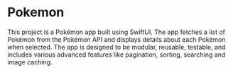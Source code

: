 # Pokemon
This project is a Pokémon app built using SwiftUI. The app fetches a list of Pokémon from the Pokémon API and displays details about each Pokémon when selected. The app is designed to be modular, reusable, testable, and includes various advanced features like pagination, sorting, searching and image caching.
